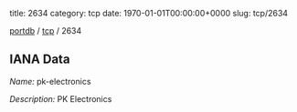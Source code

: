 title: 2634
category: tcp
date: 1970-01-01T00:00:00+0000
slug: tcp/2634

[portdb](/) / [tcp](/category/tcp.html) / 2634


## IANA Data

_Name:_ pk-electronics

_Description:_ PK Electronics

